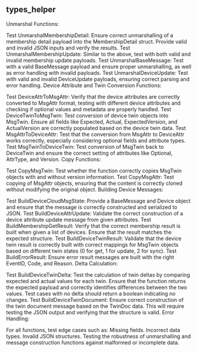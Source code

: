 
## types_helper

Unmarshal Functions:

Test UnmarshalMembershipDetail: Ensure correct unmarshalling of a membership detail payload into the MembershipDetail struct. Provide valid and invalid JSON inputs and verify the results.
Test UnmarshalMembershipUpdate: Similar to the above, test with both valid and invalid membership update payloads.
Test UnmarshalBaseMessage: Test with a valid BaseMessage payload and ensure proper unmarshalling, as well as error handling with invalid payloads.
Test UnmarshalDeviceUpdate: Test with valid and invalid DeviceUpdate payloads, ensuring correct parsing and error handling.
Device Attribute and Twin Conversion Functions:

Test DeviceAttrToMsgAttr: Verify that the device attributes are correctly converted to MsgAttr format, testing with different device attributes and checking if optional values and metadata are properly handled.
Test DeviceTwinToMsgTwin: Test conversion of device twin objects into MsgTwin. Ensure all fields like Expected, Actual, ExpectedVersion, and ActualVersion are correctly populated based on the device twin data.
Test MsgAttrToDeviceAttr: Test that the conversion from MsgAttr to DeviceAttr works correctly, especially considering optional fields and attribute types.
Test MsgTwinToDeviceTwin: Test conversion of MsgTwin back to DeviceTwin and ensure the correct setting of attributes like Optional, AttrType, and Version.
Copy Functions:

Test CopyMsgTwin: Test whether the function correctly copies MsgTwin objects with and without version information.
Test CopyMsgAttr: Test copying of MsgAttr objects, ensuring that the content is correctly cloned without modifying the original object.
Building Device Messages:

Test BuildDeviceCloudMsgState: Provide a BaseMessage and Device object and ensure that the message is correctly constructed and serialized to JSON.
Test BuildDeviceAttrUpdate: Validate the correct construction of a device attribute update message from given attributes.
Test BuildMembershipGetResult: Verify that the correct membership result is built when given a list of devices. Ensure that the result matches the expected structure.
Test BuildDeviceTwinResult: Validate that the device twin result is correctly built with correct mappings for MsgTwin objects based on different twin states (0 for get, 1 for update, 2 for sync).
Test BuildErrorResult: Ensure error result messages are built with the right EventID, Code, and Reason.
Delta Calculation:

Test BuildDeviceTwinDelta: Test the calculation of twin deltas by comparing expected and actual values for each twin. Ensure that the function returns the expected payload and correctly identifies differences between the two values. Test cases with no delta should return a boolean indicating no changes.
Test BuildDeviceTwinDocument: Ensure correct construction of the twin document message based on the TwinDoc data. This will require testing the JSON output and verifying that the structure is valid.
Error Handling:

For all functions, test edge cases such as:
Missing fields.
Incorrect data types.
Invalid JSON structures.
Testing the robustness of unmarshalling and message construction functions against malformed or incomplete data.